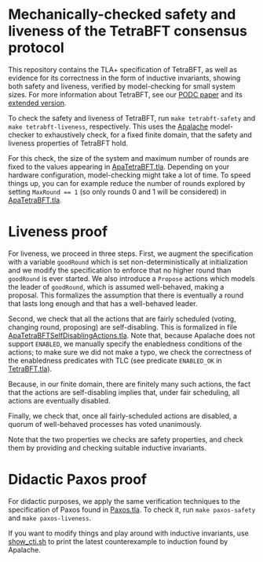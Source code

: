 # Mechanically-checked safety and liveness of the TetraBFT consensus protocol

This repository contains the TLA+ specification of TetraBFT, as well as evidence for its correctness in the form of inductive invariants, showing both safety and liveness, verified by model-checking for small system sizes.
For more information about TetraBFT, see our [PODC paper](https://dl.acm.org/doi/abs/10.1145/3662158.3662783) and its [extended version](https://arxiv.org/abs/2405.02615).

To check the safety and liveness of TetraBFT, run `make tetrabft-safety` and `make tetrabft-liveness`, respectively.
This uses the [Apalache](https://github.com/informalsystems/apalache) model-checker to exhaustively check, for a fixed finite domain, that the safety and liveness properties of TetraBFT hold.

For this check, the size of the system and maximum number of rounds are fixed to the values appearing in [ApaTetraBFT.tla](./ApaTetraBFT.tla).
Depending on your hardware configuration, model-checking might take a lot of time.
To speed things up, you can for example reduce the number of rounds explored by setting `MaxRound == 1` (so only rounds 0 and 1 will be considered) in [ApaTetraBFT.tla](./ApaTetraBFT.tla).

# Liveness proof

For liveness, we proceed in three steps.
First, we augment the specification with a variable `goodRound` which is set non-deterministically at initialization and we modify the specification to enforce that no higher round than `goodRound` is ever started.
We also introduce a `Propose` actions which models the leader of `goodRound`, which is assumed well-behaved, making a proposal.
This formalizes the assumption that there is eventually a round that lasts long enough and that has a well-behaved leader.

Second, we check that all the actions that are fairly scheduled (voting, changing round, proposing) are self-disabling.
This is formalized in file [ApaTetraBFTSelfDisablingActions.tla](./ApaPaxosSelfDisablingActions.tla).
Note that, because Apalache does not support `ENABLED`, we manually specify the enabledness conditions of the actions; to make sure we did not make a typo, we check the correctness of the enabledness predicates with TLC (see predicate `ENABLED_OK` in [TetraBFT.tla](./TetraBFT.tla)).

Because, in our finite domain, there are finitely many such actions, the fact that the actions are self-disabling implies that, under fair scheduling, all actions are eventually disabled.

Finally, we check that, once all fairly-scheduled actions are disabled, a quorum of well-behaved processes has voted unanimously.

Note that the two properties we checks are safety properties, and check them by providing and checking suitable inductive invariants.

# Didactic Paxos proof

For didactic purposes, we apply the same verification techniques to the specification of Paxos found in [Paxos.tla](./Paxos.tla).
To check it, run `make paxos-safety` and `make paxos-liveness`.

If you want to modify things and play around with inductive invariants, use [show_cti.sh](./show_cti.sh) to print the latest counterexample to induction found by Apalache.
